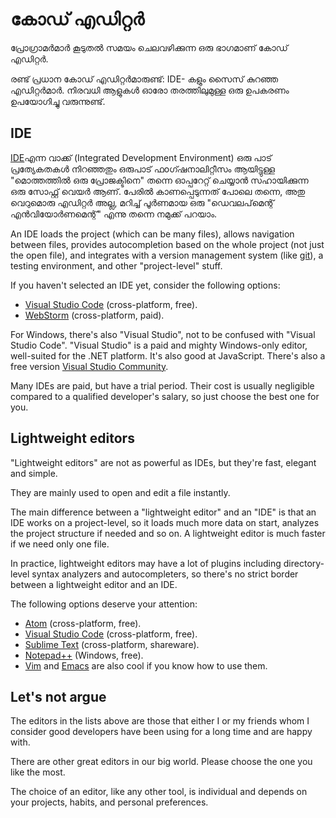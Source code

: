 # കോഡ് എഡിറ്റർ

പ്രോഗ്രാമർമാർ കൂടുതൽ സമയം ചെലവഴിക്കുന്ന ഒരു ഭാഗമാണ് കോഡ് എഡിറ്റർ.

രണ്ട് പ്രധാന കോഡ് എഡിറ്റർമാരുണ്ട്: IDE- കളും സൈസ് കുറഞ്ഞ എഡിറ്റർമാർ. നിരവധി ആളുകൾ ഓരോ തരത്തിലുമുള്ള ഒരു ഉപകരണം ഉപയോഗിച്ചു വരുന്നുണ്ട്.

## IDE

[IDE](https://en.wikipedia.org/wiki/Integrated_development_environment)എന്ന വാക്ക് (Integrated Development Environment) ഒരു പാട് പ്രത്യേകതകൾ നിറഞ്ഞതും ഒരുപാട് ഫoഗ്ഷനാലിറ്റീസം ആയിട്ടുള്ള "മൊത്തത്തിൽ ഒരു പ്രോജക്ടിനെ" തന്നെ ഓപ്പറേറ്റ് ചെയ്യാൻ സഹായിക്കുന്ന ഒരു സോഫ്റ്റ് വെയർ ആണ്. പേരിൽ കാണപ്പെടുന്നത് പോലെ തന്നെ, അതു വെറുമൊരു എഡിറ്റർ അല്ല, മറിച്ച് പൂർണമായ ഒരു "ഡെവലപ്‌മെന്റ് എൻവിയോർണമെന്റ്" എന്നു തന്നെ നമുക്ക് പറയാം.

An IDE loads the project (which can be many files), allows navigation between files, provides autocompletion based on the whole project (not just the open file), and integrates with a version management system (like [git](https://git-scm.com/)), a testing environment, and other "project-level" stuff.

If you haven't selected an IDE yet, consider the following options:

- [Visual Studio Code](https://code.visualstudio.com/) (cross-platform, free).
- [WebStorm](http://www.jetbrains.com/webstorm/) (cross-platform, paid).

For Windows, there's also "Visual Studio", not to be confused with "Visual Studio Code". "Visual Studio" is a paid and mighty Windows-only editor, well-suited for the .NET platform. It's also good at JavaScript. There's also a free version [Visual Studio Community](https://www.visualstudio.com/vs/community/).

Many IDEs are paid, but have a trial period. Their cost is usually negligible compared to a qualified developer's salary, so just choose the best one for you.

## Lightweight editors

"Lightweight editors" are not as powerful as IDEs, but they're fast, elegant and simple.

They are mainly used to open and edit a file instantly.

The main difference between a "lightweight editor" and an "IDE" is that an IDE works on a project-level, so it loads much more data on start, analyzes the project structure if needed and so on. A lightweight editor is much faster if we need only one file.

In practice, lightweight editors may have a lot of plugins including directory-level syntax analyzers and autocompleters, so there's no strict border between a lightweight editor and an IDE.

The following options deserve your attention:

- [Atom](https://atom.io/) (cross-platform, free).
- [Visual Studio Code](https://code.visualstudio.com/) (cross-platform, free).
- [Sublime Text](http://www.sublimetext.com) (cross-platform, shareware).
- [Notepad++](https://notepad-plus-plus.org/) (Windows, free).
- [Vim](http://www.vim.org/) and [Emacs](https://www.gnu.org/software/emacs/) are also cool if you know how to use them.

## Let's not argue

The editors in the lists above are those that either I or my friends whom I consider good developers have been using for a long time and are happy with.

There are other great editors in our big world. Please choose the one you like the most.

The choice of an editor, like any other tool, is individual and depends on your projects, habits, and personal preferences.
